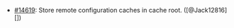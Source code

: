 * [#14619](https://github.com/rubocop/rubocop/issues/14619): Store remote configuration caches in cache root. ([@Jack12816][])
